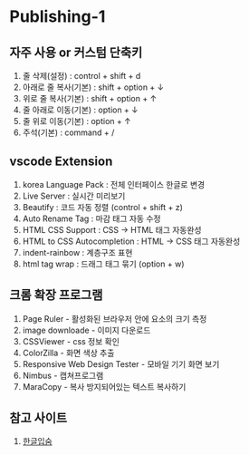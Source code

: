 # Publishing-1
  
## 자주 사용 or 커스텀 단축키  
1. 줄 삭제(설정) : control + shift + d  
2. 아래로 줄 복사(기본) : shift + option + ↓  
3. 위로 줄 복사(기본) : shift + option + ↑  
4. 줄 아래로 이동(기본) : option + ↓  
5. 줄 위로 이동(기본) : option + ↑  
6. 주석(기본) : command + /  
  
  
## vscode Extension  
1. korea Language Pack : 전체 인터페이스 한글로 변경  
2. Live Server : 실시간 미리보기  
3. Beautify : 코드 자동 정렬 (control + shift + z)  
4. Auto Rename Tag : 마감 태그 자동 수정  
5. HTML CSS Support : CSS → HTML 태그 자동완성  
6. HTML to CSS Autocompletion : HTML → CSS 태그 자동완성  
7. indent-rainbow : 계층구조 표현 
8. html tag wrap : 드래그 태그 묶기 (option + w)  
  
  
## 크롬 확장 프로그램  
1. Page Ruler - 활성화된 브라우저 안에 요소의 크기 측정  
2. image downloade - 이미지 다운로드  
3. CSSViewer - css 정보 확인  
4. ColorZilla - 화면 색상 추출  
5. Responsive Web Design Tester - 모바일 기기 화면 보기  
6. Nimbus - 캡쳐프로그램  
7. MaraCopy - 복사 방지되어있는 텍스트 복사하기  


  
## 참고 사이트
1. [한글입숨](https://hangul.thefron.me/) 